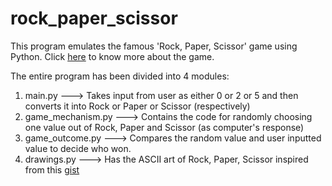 # rock_paper_scissor
This program emulates the famous 'Rock, Paper, Scissor' game using Python. Click [here](https://wrpsa.com/) to know more about the game.

The entire program has been divided into 4 modules:
1. main.py  --->  Takes input from user as either 0 or 2 or 5 and then converts it into Rock or Paper or Scissor (respectively)
2. game_mechanism.py  --->  Contains the code for randomly choosing one value out of Rock, Paper and Scissor (as computer's response)
3. game_outcome.py    --->  Compares the random value and user inputted value to decide who won.
4. drawings.py    --->  Has the ASCII art of Rock, Paper, Scissor inspired from this [gist](https://gist.github.com/wynand1004/b5c521ea8392e9c6bfe101b025c39abe5)
  

